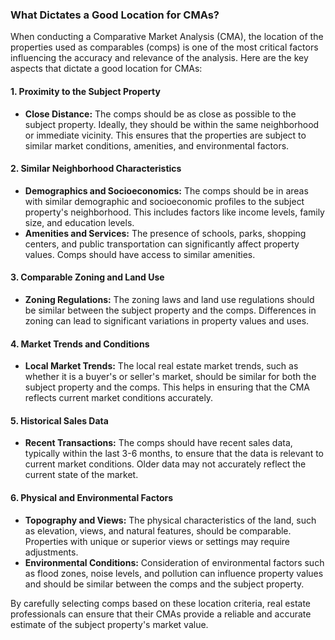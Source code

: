 ### What Dictates a Good Location for CMAs?

When conducting a Comparative Market Analysis (CMA), the location of the properties used as comparables (comps) is one of the most critical factors influencing the accuracy and relevance of the analysis. Here are the key aspects that dictate a good location for CMAs:

#### **1. Proximity to the Subject Property**
- **Close Distance:** The comps should be as close as possible to the subject property. Ideally, they should be within the same neighborhood or immediate vicinity. This ensures that the properties are subject to similar market conditions, amenities, and environmental factors.

#### **2. Similar Neighborhood Characteristics**
- **Demographics and Socioeconomics:** The comps should be in areas with similar demographic and socioeconomic profiles to the subject property's neighborhood. This includes factors like income levels, family size, and education levels.
- **Amenities and Services:** The presence of schools, parks, shopping centers, and public transportation can significantly affect property values. Comps should have access to similar amenities.

#### **3. Comparable Zoning and Land Use**
- **Zoning Regulations:** The zoning laws and land use regulations should be similar between the subject property and the comps. Differences in zoning can lead to significant variations in property values and uses.

#### **4. Market Trends and Conditions**
- **Local Market Trends:** The local real estate market trends, such as whether it is a buyer's or seller's market, should be similar for both the subject property and the comps. This helps in ensuring that the CMA reflects current market conditions accurately.

#### **5. Historical Sales Data**
- **Recent Transactions:** The comps should have recent sales data, typically within the last 3-6 months, to ensure that the data is relevant to current market conditions. Older data may not accurately reflect the current state of the market.

#### **6. Physical and Environmental Factors**
- **Topography and Views:** The physical characteristics of the land, such as elevation, views, and natural features, should be comparable. Properties with unique or superior views or settings may require adjustments.
- **Environmental Conditions:** Consideration of environmental factors such as flood zones, noise levels, and pollution can influence property values and should be similar between the comps and the subject property.

By carefully selecting comps based on these location criteria, real estate professionals can ensure that their CMAs provide a reliable and accurate estimate of the subject property's market value.

